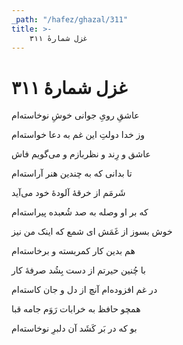 ```yaml
---
_path: "/hafez/ghazal/311"
title: >-
    غزل شمارهٔ ۳۱۱
---
```

# غزل شمارهٔ ۳۱۱

<div class="b" id="bn1"><div class="m1"><p>عاشقِ رویِ جوانی خوشِ نوخاسته‌ام</p></div>
<div class="m2"><p>وز خدا دولتِ این غم به دعا خواسته‌ام</p></div></div>
<div class="b" id="bn2"><div class="m1"><p>عاشق و رِند و نظربازم و می‌گویم فاش</p></div>
<div class="m2"><p>تا بدانی که به چندین هنر آراسته‌ام</p></div></div>
<div class="b" id="bn3"><div class="m1"><p>شَرمَم از خرقهٔ آلودهٔ خود می‌آید</p></div>
<div class="m2"><p>که بر او وصله به صد شُعبده پیراسته‌ام</p></div></div>
<div class="b" id="bn4"><div class="m1"><p>خوش بسوز از غَمَش ای شمع که اینک من نیز</p></div>
<div class="m2"><p>هم بدین کار کمربسته و برخاسته‌ام</p></div></div>
<div class="b" id="bn5"><div class="m1"><p>با چُنین حیرتم از دست بِشُد صرفهٔ کار</p></div>
<div class="m2"><p>در غم افزوده‌ام آنچ از دل و جان کاسته‌ام</p></div></div>
<div class="b" id="bn6"><div class="m1"><p>همچو حافظ به خرابات رَوَم جامه قبا</p></div>
<div class="m2"><p>بو که در بَر کَشَد آن دلبرِ نوخاسته‌ام</p></div></div>
